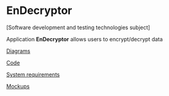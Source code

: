 # EnDecryptor
[Software development and testing technologies subject]

Application **EnDecryptor** allows users to encrypt/decrypt data

[Diagrams](https://github.com/APridy/EnDecryptor/tree/main/Documents/Diagrams)  

[Code](https://github.com/APridy/EnDecryptor/tree/main/Code)

[System requirements](https://github.com/APridy/EnDecryptor/blob/main/Documents/Requirements/SRS.md)  

[Mockups](https://github.com/APridy/EnDecryptor/blob/main/Documents/Mockup/Mockup.png)


